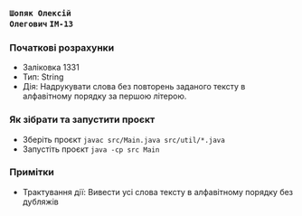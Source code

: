 ### <code>Шопяк Олексій Олегович</code> <code>ІМ-13</code>

### Початкові розрахунки
- Заліковка 1331
- Тип: String
- Дія: Надрукувати слова без повторень заданого тексту в алфавітному порядку за першою літерою. 


### Як зібрати та запустити проєкт
- Зберіть проєкт <code>javac src/Main.java src/util/*.java</code>
- Запустіть проєкт <code>java -cp src Main</code>

### Примітки
- Трактування дії: Вивести усі слова тексту в алфавітному порядку без дубляжів
